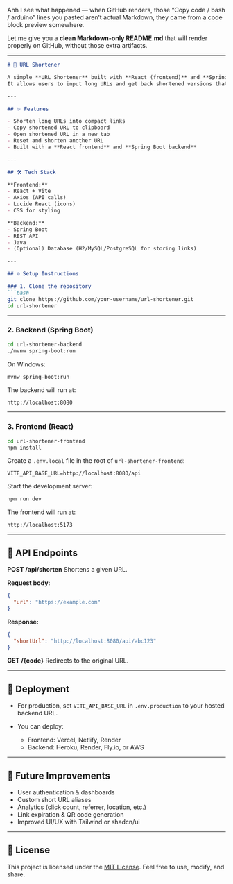 Ahh I see what happened — when GitHub renders, those “Copy code / bash / arduino” lines you pasted aren’t actual Markdown, they came from a code block preview somewhere.

Let me give you a **clean Markdown-only README.md** that will render properly on GitHub, without those extra artifacts.

---

````markdown
# 🔗 URL Shortener

A simple **URL Shortener** built with **React (frontend)** and **Spring Boot (backend)**.  
It allows users to input long URLs and get back shortened versions that can be shared and visited easily.

---

## ✨ Features

- Shorten long URLs into compact links
- Copy shortened URL to clipboard
- Open shortened URL in a new tab
- Reset and shorten another URL
- Built with a **React frontend** and **Spring Boot backend**

---

## 🛠️ Tech Stack

**Frontend:**
- React + Vite
- Axios (API calls)
- Lucide React (icons)
- CSS for styling

**Backend:**
- Spring Boot
- REST API
- Java
- (Optional) Database (H2/MySQL/PostgreSQL for storing links)

---

## ⚙️ Setup Instructions

### 1. Clone the repository
```bash
git clone https://github.com/your-username/url-shortener.git
cd url-shortener
````

---

### 2. Backend (Spring Boot)

```bash
cd url-shortener-backend
./mvnw spring-boot:run
```

On Windows:

```bash
mvnw spring-boot:run
```

The backend will run at:

```
http://localhost:8080
```

---

### 3. Frontend (React)

```bash
cd url-shortener-frontend
npm install
```

Create a `.env.local` file in the root of `url-shortener-frontend`:

```env
VITE_API_BASE_URL=http://localhost:8080/api
```

Start the development server:

```bash
npm run dev
```

The frontend will run at:

```
http://localhost:5173
```

---

## 📡 API Endpoints

**POST /api/shorten**
Shortens a given URL.

**Request body:**

```json
{
  "url": "https://example.com"
}
```

**Response:**

```json
{
  "shortUrl": "http://localhost:8080/api/abc123"
}
```

**GET /{code}**
Redirects to the original URL.

---

## 🚀 Deployment

* For production, set `VITE_API_BASE_URL` in `.env.production` to your hosted backend URL.
* You can deploy:

  * Frontend: Vercel, Netlify, Render
  * Backend: Heroku, Render, Fly.io, or AWS

---

## 📌 Future Improvements

* User authentication & dashboards
* Custom short URL aliases
* Analytics (click count, referrer, location, etc.)
* Link expiration & QR code generation
* Improved UI/UX with Tailwind or shadcn/ui

---

## 📜 License

This project is licensed under the [MIT License](https://opensource.org/licenses/MIT).
Feel free to use, modify, and share.


